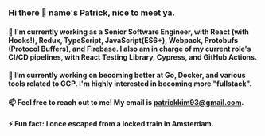 ### Hi there 👋 name's Patrick, nice to meet ya. 

#### 🔭  I'm currently working as a Senior Software Engineer, with React (with Hooks!), Redux, TypeScript, JavaScript(ES6+), Webpack, Protobufs (Protocol Buffers), and Firebase. I also am in charge of my current role's CI/CD pipelines, with React Testing Library, Cypress, and GitHub Actions.

#### 🌱 I’m currently working on becoming better at Go, Docker, and various tools related to GCP. I'm highly interested in becoming more "fullstack". 

#### 📫 Feel free to reach out to me! My email is patrickkim93@gmail.com.

#### ⚡ Fun fact: I once escaped from a locked train in Amsterdam.

<!--
**patrickk/patrickk** is a ✨ _special_ ✨ repository because its `README.md` (this file) appears on your GitHub profile.

Here are some ideas to get you started:

- 🔭 I’m currently working on ...
- 🌱 I’m currently learning ...
- 👯 I’m looking to collaborate on ...
- 🤔 I’m looking for help with ...
- 💬 Ask me about ...
- 📫 How to reach me: ...
- 😄 Pronouns: ...
- ⚡ Fun fact: ...
-->
